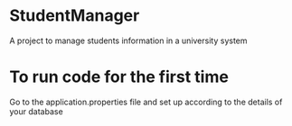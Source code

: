 # StudentManager
A project to manage students information in a university system

# To run code for the first time
Go to the application.properties file and set up according to the details of your database